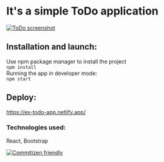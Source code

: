 # It's a simple ToDo application
[![ToDo screenshot](https://res.cloudinary.com/dv4fxot90/image/upload/v1600155605/img/Screenshot_2020-09-15_at_10.38.30_hybjg0.png)](https://ex-todo-app.netlify.app/)  
## Installation and launch:
Use npm package manager to install the project  
`npm install`  
Running the app in developer mode:  
`npm start`  
## Deploy:
https://ex-todo-app.netlify.app/
### Technologies used:
React, Bootstrap


[![Commitizen friendly](https://img.shields.io/badge/commitizen-friendly-brightgreen.svg)](http://commitizen.github.io/cz-cli/)